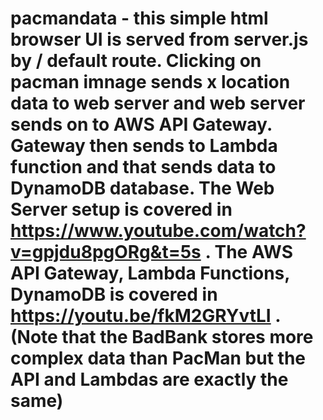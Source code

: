# pacmandata - this simple html browser UI is served from server.js by / default route. Clicking on pacman imnage sends x location data to web server and web server sends on to AWS API Gateway. Gateway then sends to Lambda function and that sends data to DynamoDB database. The Web Server setup is covered in https://www.youtube.com/watch?v=gpjdu8pgORg&t=5s . The AWS API Gateway, Lambda Functions, DynamoDB is covered in https://youtu.be/fkM2GRYvtLI . (Note that the BadBank stores more complex data than PacMan but the API and Lambdas are exactly the same)
